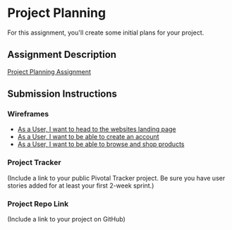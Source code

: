 # Project Planning
For this assignment, you'll create some initial plans for your project.

## Assignment Description
[Project Planning Assignment](https://education.launchcode.org/liftoff/assignments/planning/)

## Submission Instructions

### Wireframes
* [As a User, I want to head to the websites landing page](https://github.com/PhaedrusOne/liftoff-assignments/blob/master/P3-Project_Planning/Landing%20Page.pdf)
* [As a User, I want to be able to create an account](https://github.com/PhaedrusOne/liftoff-assignments/blob/master/P3-Project_Planning/My%20Account.pdf)
* [As a User, I want to be able to browse and shop products](https://github.com/PhaedrusOne/liftoff-assignments/blob/master/P3-Project_Planning/Product%20Page.pdf)

### Project Tracker

(Include a link to your public Pivotal Tracker project. Be sure you have user stories added for at least your first 2-week sprint.)

### Project Repo Link

(Include a link to your project on GitHub)
